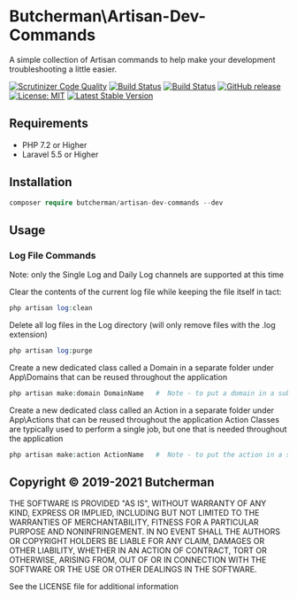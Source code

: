 # Butcherman\Artisan-Dev-Commands

A simple collection of Artisan commands to help make your development troubleshooting a little easier.

[![Scrutinizer Code Quality](https://scrutinizer-ci.com/g/butcherman/artisan-dev-commands/badges/quality-score.png?b=master)](https://scrutinizer-ci.com/g/butcherman/artisan-dev-commands/?branch=master)
[![Build Status](https://scrutinizer-ci.com/g/butcherman/artisan-dev-commands/badges/build.png?b=master)](https://scrutinizer-ci.com/g/butcherman/artisan-dev-commands/build-status/master)
[![Build Status](https://travis-ci.com/butcherman/artisan-dev-commands.svg?branch=master)](https://travis-ci.com/butcherman/artisan-dev-commands)
[![GitHub release](https://img.shields.io/github/release/Butcherman/artisan-dev-commands)](https://GitHub.com/Butcherman/artisan-dev-commands/releases/)
[![License: MIT](https://img.shields.io/badge/License-MIT-yellow.svg)](https://opensource.org/licenses/MIT)
[![Latest Stable Version](https://poser.pugx.org/butcherman/artisan-dev-commands/v/stable)](https://packagist.org/packages/butcherman/artisan-dev-commands)

## Requirements

- PHP 7.2 or Higher
- Laravel 5.5 or Higher

## Installation

```php
composer require butcherman/artisan-dev-commands --dev
```

## Usage

### Log File Commands

Note:  only the Single Log and Daily Log channels are supported at this time

Clear the contents of the current log file while keeping the file itself in tact:

```php
php artisan log:clean
```

Delete all log files in the Log directory (will only remove files with the .log extension)

```php
php artisan log:purge
```

Create a new dedicated class called a Domain in a separate folder under App\Domains that can be reused throughout the application

```php
php artisan make:domain DomainName   #  Note - to put a domain in a sub folder, enter the folder name followed by domain name - i.e. folder\name
```

Create a new dedicated class called an Action in a separate folder under App\Actions that can be reused throughout the application
Action Classes are typically used to perform a single job, but one that is needed throughout the application

```php
php artisan make:action ActionName   #  Note - to put the action in a sub folder, enter the folder name followed by the action name
```

## Copyright © 2019-2021 Butcherman

THE SOFTWARE IS PROVIDED "AS IS", WITHOUT WARRANTY OF ANY KIND, EXPRESS OR IMPLIED, INCLUDING BUT NOT LIMITED TO THE WARRANTIES OF MERCHANTABILITY,
FITNESS FOR A PARTICULAR PURPOSE AND NONINFRINGEMENT. IN NO EVENT SHALL THE AUTHORS OR COPYRIGHT HOLDERS BE LIABLE FOR ANY CLAIM, DAMAGES OR OTHER LIABILITY,
WHETHER IN AN ACTION OF CONTRACT, TORT OR OTHERWISE, ARISING FROM, OUT OF OR IN CONNECTION WITH THE SOFTWARE OR THE USE OR OTHER DEALINGS IN THE SOFTWARE.

See the LICENSE file for additional information
